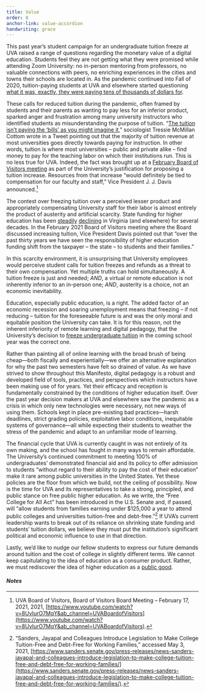 ```yaml
---
title: Value 
order: 8
anchor-link: value-accordion
handwriting: grace
---
```

This past year’s student campaign for an undergraduate tuition freeze at UVA raised a range of questions regarding the monetary value of a digital education. Students feel they are not getting what they were promised while attending Zoom University: no in-person mentoring from professors, no valuable connections with peers, no enriching experiences in the cities and towns their schools are located in. As the pandemic continued into Fall of 2020, tuition-paying students at UVA and elsewhere started questioning [what it was, exactly, they were paying tens of thousands of dollars for](https://www.cnbc.com/2020/04/14/colleges-move-online-amid-coronavirus-but-forget-a-tuition-discount.html). 

These calls for reduced tuition during the pandemic, often framed by students and their parents as wanting to pay less for an inferior product, sparked anger and frustration among many university instructors who identified students as misunderstanding the purpose of tuition. “[The tuition isn’t paying the ‘bills’ as you might imagine it](https://twitter.com/tressiemcphd/status/1280237922994860033),” sociologist Tressie McMillan Cottom wrote in a Tweet pointing out that the majority of tuition revenue at most universities goes directly towards paying for instruction. In other words, tuition is where most universities – public and private alike – find money to pay for the teaching labor on which their institutions run. This is no less true for UVA. Indeed, the fact was brought up at a [February Board of Visitors meeting](https://www.youtube.com/watch?v=8UvIurO7MqY&ab_channel=UVABoardofVisitors) as part of the University’s justification for proposing a tuition increase. Resources from that increase “would definitely be tied to compensation for our faculty and staff,” Vice President J. J. Davis announced.[^48]

The contest over freezing tuition over a perceived lesser product and appropriately compensating University staff for their labor is almost entirely the product of austerity and artificial scarcity. State funding for higher education has been [steadily](https://www.washingtonpost.com/local/education/how-much-state-funding-does-the-university-of-virginia-receive/2013/09/12/fb999782-1baf-11e3-82ef-a059e54c49d0_story.html) [declining](https://digital.uvamagazine.org/articles/funding-academic-excellence/index.php) in Virginia (and elsewhere) for several decades. In the February 2021 Board of Visitors meeting where the Board discussed increasing tuition, Vice President Davis pointed out that “over the past thirty years we have seen the responsibility of higher education funding shift from the taxpayer – the state – to students and their families.”

In this scarcity environment, it is unsurprising that University employees would perceive student calls for tuition freezes and refunds as a threat to their own compensation. Yet multiple truths can hold simultaneously. A tuition freeze is just and needed; *AND*, a virtual or remote education is not inherently inferior to an in-person one; *AND*, austerity is a choice, not an economic inevitability. 

Education, especially public education, is a right. The added factor of an economic recession and soaring unemployment means that freezing – if not reducing – tuition for the foreseeable future is and was the only moral and equitable position the University can take. It is for this reason, not the inherent inferiority of remote learning and digital pedagogy, that the University’s decision to [freeze undergraduate tuition](https://news.virginia.edu/content/board-visitors-votes-freeze-base-undergraduate-tuition-2021-22-academic-year?utm_source=VirginiaFeatured&utm_medium=referral&utm_campaign=news) in the coming school year was the correct one.

Rather than painting all of online learning with the broad brush of being cheap—both fiscally and experientially—we offer an alternative explanation for why the past two semesters have felt so drained of value. As we have strived to show throughout this Manifesto, digital pedagogy is a robust and developed field of tools, practices, and perspectives which instructors have been making use of for years. Yet their efficacy and reception is fundamentally constrained by the conditions of higher education itself. Over the past year decision makers at UVA and elsewhere saw the pandemic as a crisis in which only new technologies were necessary, not new ways of using them. Schools kept in place pre-existing bad practices—harsh deadlines, strict grading policies, exploitative labor conditions, inequitable systems of governance—all while expecting their students to weather the stress of the pandemic and adapt to an unfamiliar mode of learning.

The financial cycle that UVA is currently caught in was not entirely of its own making, and the school has fought in many ways to remain affordable. The University’s continued commitment to meeting 100% of undergraduates’ demonstrated financial aid and its policy to offer admission to students “without regard to their ability to pay the cost of their education” make it rare among public universities in the United States. Yet these policies are the floor from which we build, not the ceiling of possibility. Now is the time for UVA and its representatives to take a strong, principled, and public stance on free public higher education. As we write, the “Free College for All Act” has been introduced in the U.S. Senate and, if passed, will “allow students from families earning under $125,000 a year to attend public colleges and universities tuition-free and debt-free.”[^49] If UVA’s current leadership wants to break out of its reliance on shrinking state funding and students’ tuition dollars, we believe they must put the institution’s significant political and economic influence to use in that direction.

Lastly, we’d like to nudge our fellow students to express our future demands around tuition and the cost of college in slightly different terms. We cannot keep capitulating to the idea of education as a consumer product. Rather, we must rediscover the idea of higher education as a [public good](https://www.dissentmagazine.org/article/tressie-mcmillan-cottom-why-free-college-necessary).

#### ***Notes***
 
[^48]: UVA Board of Visitors, Board of Visitors Board Meeting – February 17, 2021, 2021, [https://www.youtube.com/watch?v=8UvIurO7MqY&ab_channel=UVABoardofVisitors](https://www.youtube.com/watch?v=8UvIurO7MqY&ab_channel=UVABoardofVisitors).
[^49]: “Sanders, Jayapal and Colleagues Introduce Legislation to Make College Tuition-Free and Debt-Free for Working Families,” accessed May 3, 2021, [https://www.sanders.senate.gov/press-releases/news-sanders-jayapal-and-colleagues-introduce-legislation-to-make-college-tuition-free-and-debt-free-for-working-families/](https://www.sanders.senate.gov/press-releases/news-sanders-jayapal-and-colleagues-introduce-legislation-to-make-college-tuition-free-and-debt-free-for-working-families/).